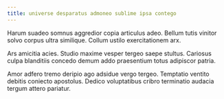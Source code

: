 ```yaml
---
title: universe desparatus admoneo sublime ipsa contego
---
```


Harum suadeo somnus aggredior copia articulus adeo. Bellum tutis vinitor solvo corpus ultra similique. Collum ustilo exercitationem arx.

Ars amicitia acies. Studio maxime vesper tergeo saepe stultus. Cariosus culpa blanditiis concedo demum addo praesentium totus adipiscor patria.

Amor adfero tremo deripio ago adsidue vergo tergeo. Temptatio ventito debitis coniecto apostolus. Dedico voluptatibus cribro terminatio audacia tergum attero pariatur.